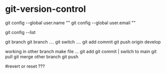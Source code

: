 # git-version-control

git config --global user.name ""
git config --global user.email ""

git config --list


<!-- The git config --global user.name "" and git config --global user.email "" commands in Git are used to set your global username and email address, respectively. These values are important because Git uses them to record the author of commits. Here's why you need to configure these settings:

Identification: Every commit in Git has information about who made the changes. The user.name and user.email settings allow Git to properly attribute the work to you.
Global Configuration: Using the --global flag ensures that these settings apply to all repositories on your system. You can also set them on a per-repository basis without the --global flag if needed.
Consistency: Setting these configurations helps maintain consistent author information across all your repositories, making it easier to track contributions and manage code changes. -->


git branch 
git branch ....
git switch ....
git add  commit 
git push origin develop


working in other branch make file ...  git add git commit | switch to main git pull git merge other branch    git push

#revert or reset ???
<!-- if user already pushed commits to remote repo a revert is a nicer way to cancel out changes .
otherwise if changes just in local you can use reset  -->


